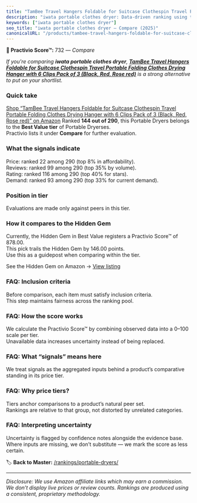```yaml
---
title: "TamBee Travel Hangers Foldable for Suitcase Clothespin Travel Portable Folding Clothes Drying Hanger with 6 Clips Pack of 3 (Black, Red, Rose red)"
description: "iwata portable clothes dryer: Data-driven ranking using the Practivio Score™. Positioned by quality, value, demand, findability, momentum."
keywords: ["iwata portable clothes dryer"]
seo_title: "iwata portable clothes dryer — Compare (2025)"
canonicalURL: "/products/tambee-travel-hangers-foldable-for-suitcase-clothespin-travel-portable-folding-clothes-drying-hanger-with-6-clips-pack-of-3-black-red-rose-red-B01NBM1CA5/"
---
```


**🛒 Practivio Score™:** 732 — _Compare_


*If you're comparing **iwata portable clothes dryer**, **[TamBee Travel Hangers Foldable for Suitcase Clothespin Travel Portable Folding Clothes Drying Hanger with 6 Clips Pack of 3 (Black, Red, Rose red)](https://www.amazon.com/dp/B01NBM1CA5?tag=practivio-20)** is a strong alternative to put on your shortlist.*
### Quick take
[Shop “TamBee Travel Hangers Foldable for Suitcase Clothespin Travel Portable Folding Clothes Drying Hanger with 6 Clips Pack of 3 (Black, Red, Rose red)” on Amazon](https://www.amazon.com/dp/B01NBM1CA5?tag=practivio-20)
Ranked **144 out of 290**, this Portable Dryers belongs to the **Best Value tier** of Portable Dryerses.  
Practivio lists it under **Compare** for further evaluation.

### What the signals indicate
Price: ranked 22 among 290 (top 8% in affordability).  
Reviews: ranked 99 among 290 (top 35% by volume).  
Rating: ranked 116 among 290 (top 40% for stars).  
Demand: ranked 93 among 290 (top 33% for current demand).

### Position in tier
Evaluations are made only against peers in this tier.

### How it compares to the Hidden Gem
Currently, the Hidden Gem in Best Value registers a Practivio Score™ of 878.00.  
This pick trails the Hidden Gem by 146.00 points.  
Use this as a guidepost when comparing within the tier.  

See the Hidden Gem on Amazon → [View listing](https://www.amazon.com/dp/B08PVYFDCK?tag=practivio-20)

### FAQ: Inclusion criteria
Before comparison, each item must satisfy inclusion criteria.  
This step maintains fairness across the ranking pool.

### FAQ: How the score works
We calculate the Practivio Score™ by combining observed data into a 0–100 scale per tier.  
Unavailable data increases uncertainty instead of being replaced.

### FAQ: What “signals” means here
We treat signals as the aggregated inputs behind a product’s comparative standing in its price tier.

### FAQ: Why price tiers?
Tiers anchor comparisons to a product’s natural peer set.  
Rankings are relative to that group, not distorted by unrelated categories.

### FAQ: Interpreting uncertainty
Uncertainty is flagged by confidence notes alongside the evidence base.  
Where inputs are missing, we don’t substitute — we mark the score as less certain.

<!-- Missing template for Compare/CompareWithinPriceClass -->


🏷️ **Back to Master:** [/rankings/portable-dryers/](/rankings/portable-dryers/)

---
_Disclosure: We use Amazon affiliate links which may earn a commission. We don’t display live prices or review counts. Rankings are produced using a consistent, proprietary methodology._
